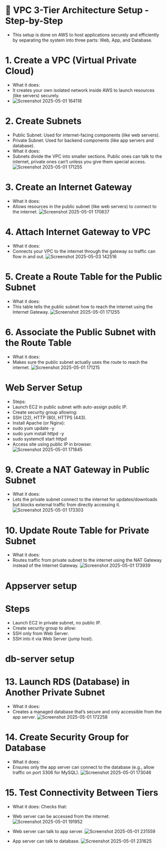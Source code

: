 # 🧱 VPC 3-Tier Architecture Setup - Step-by-Step
- This setup is done on AWS to host applications securely and efficiently by separating the system into three parts: Web, App, and Database.

# 1. Create a VPC (Virtual Private Cloud)
- What it does:
- It creates your own isolated network inside AWS to launch resources (like servers) securely.
- ![Screenshot 2025-05-01 164118](https://github.com/user-attachments/assets/6ab94d0d-7f43-4b29-85df-00e36d3e0f6b)

# 2. Create Subnets
- Public Subnet: Used for internet-facing components (like web servers).
- Private Subnet: Used for backend components (like app servers and database).
- What it does:
- Subnets divide the VPC into smaller sections. Public ones can talk to the internet, private ones can’t unless you give them special access.
 ![Screenshot 2025-05-01 171255](https://github.com/user-attachments/assets/bebc34d9-d052-4c9d-a4ae-b492737c2acf)


# 3. Create an Internet Gateway
- What it does:
- Allows resources in the public subnet (like web servers) to connect to the internet.
![Screenshot 2025-05-01 170837](https://github.com/user-attachments/assets/ac150258-1c9c-40a6-8688-1fa983b804b0)

# 4. Attach Internet Gateway to VPC
- What it does:
- Connects your VPC to the internet through the gateway so traffic can flow in and out.
![Screenshot 2025-05-03 142516](https://github.com/user-attachments/assets/0907744d-965f-4506-8768-139e3533ad9c)

# 5. Create a Route Table for the Public Subnet
- What it does:
- This table tells the public subnet how to reach the internet using the Internet Gateway.
![Screenshot 2025-05-01 171255](https://github.com/user-attachments/assets/3f77ab12-9542-48a4-bd79-5fca531a9c5c)

# 6. Associate the Public Subnet with the Route Table
- What it does:
- Makes sure the public subnet actually uses the route to reach the internet.
![Screenshot 2025-05-01 171215](https://github.com/user-attachments/assets/34233231-8112-488b-aa6c-ec454632de24)

# Web Server Setup
- Steps:
- Launch EC2 in public subnet with auto-assign public IP.
- Create security group allowing:
- SSH (22), HTTP (80), HTTPS (443).
- Install Apache (or Nginx):
- sudo yum update -y
- sudo yum install httpd -y
- sudo systemctl start httpd
- Access site using public IP in browser.
 ![Screenshot 2025-05-01 171845](https://github.com/user-attachments/assets/f5bbc86d-d6e4-4978-be1e-e26237c14076)

# 9. Create a NAT Gateway in Public Subnet
- What it does:
- Lets the private subnet connect to the internet for updates/downloads but blocks external traffic from directly accessing it.
 ![Screenshot 2025-05-01 173303](https://github.com/user-attachments/assets/9a705992-e70a-4be0-9940-ea5fe6781a5f)

# 10. Update Route Table for Private Subnet
- What it does:
- Routes traffic from private subnet to the internet using the NAT Gateway instead of the Internet Gateway.
![Screenshot 2025-05-01 173939](https://github.com/user-attachments/assets/87cd19a0-81d3-41a5-9103-6eda550a3ca8)

# Appserver setup
# Steps
- Launch EC2 in private subnet, no public IP.
- Create security group to allow:
- SSH only from Web Server.
- SSH into it via Web Server (jump host).

# db-server setup
# 13. Launch RDS (Database) in Another Private Subnet
- What it does:
- Creates a managed database that’s secure and only accessible from the app server.
![Screenshot 2025-05-01 172258](https://github.com/user-attachments/assets/58682d2f-ed1b-44e9-a6d3-0d5168ff22a8)

# 14. Create Security Group for Database
- What it does:
- Ensures only the app server can connect to the database (e.g., allow traffic on port 3306 for MySQL).
![Screenshot 2025-05-01 173046](https://github.com/user-attachments/assets/d9643cc4-cef9-49df-9fd4-96b9b04fb2e4)

# 15. Test Connectivity Between Tiers
- What it does:
Checks that:

- Web server can be accessed from the internet. ![Screenshot 2025-05-01 191952](https://github.com/user-attachments/assets/fe815ccb-e263-4eb6-b105-1c218275aac0)
- Web server can talk to app server.            ![Screenshot 2025-05-01 231559](https://github.com/user-attachments/assets/6c033f2b-e0bb-40ef-81f8-7ec63403f1b7)
- App server can talk to database.              ![Screenshot 2025-05-01 231625](https://github.com/user-attachments/assets/ce54781c-0035-4a95-b653-1d5179ae5007)
